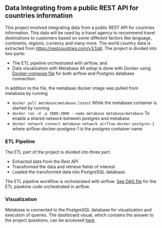 ## Data Integrating from a public REST API for countries information

This project involved integrating data from a public REST API for countries information. This data will be used by a travel agency to recommend travel destinations to customers based on some different factors like language, continents, regions, currency and many more. The world country data is extracted from https://restcountries.com/v3.1/all.
The project is divided into two parts:
- The ETL pipeline orchestrated with airflow, and
- Data visualization with Metabase
All setup is done with Docker using [Docker-compose file](./docker-compose.yaml) for both airflow and Postgres database connection.

In addition to the file, the metabase docker image was pulled from metabase by running
- `docker pull metabase/metabase:latest`
While the metabase container is started by running
- `docker run -d -p 3000:3000 --name metabase metabase/metabase`
To enable a shared network between postgres and metabase
- `docker network connect metabase-network airflow-docker-postgres-1` where airflow-docker-postgres-1 is the postgres container name

### ETL Pipeline
The ETL part of the project is divided into three part:
- Extracted data from the Rest API
- Transformed the data and retrieve fields of interest
- Loaded the transformed data into PostgreSQL database.

The ETL pipeline workflow is orchestrated with airflow. [See DAG file](./dags/country_info_dag.py) for the ETL pipekine code orchestrated in airflow.

### Visualization
Metabase is connected to the PostgreSQL database for visualization and execution of queries. The dashboard visual, which contains the answer to the project questions, can be accessed [here](./WorldCountryDashboard.pdf)

